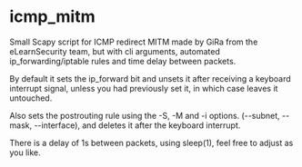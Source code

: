 # icmp_mitm
Small Scapy script for ICMP redirect MITM made by GiRa from the eLearnSecurity team, but with cli arguments, automated ip_forwarding/iptable rules and time delay between packets.

By default it sets the ip_forward bit and unsets it after receiving a keyboard interrupt signal, unless you had previously set it, in which case leaves it untouched.

Also sets the postrouting rule using the -S, -M and -i options. (--subnet, --mask, --interface), and deletes it after the keyboard interrupt.

There is a delay of 1s between packets, using sleep(1), feel free to adjust as you like.

